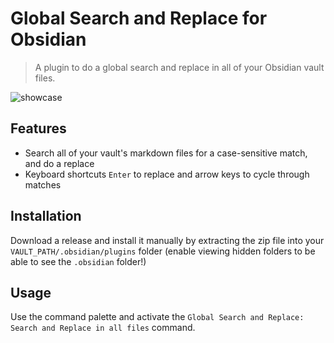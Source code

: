 # Global Search and Replace for Obsidian

> A plugin to do a global search and replace in all of your Obsidian vault files.

![showcase](https://user-images.githubusercontent.com/73137611/222190446-27b043f2-455b-4a97-a184-5d17f4e4c901.gif)

## Features

- Search all of your vault's markdown files for a case-sensitive match, and do a replace
- Keyboard shortcuts `Enter` to replace and arrow keys to cycle through matches

## Installation

Download a release and install it manually by extracting the zip file into your `VAULT_PATH/.obsidian/plugins` folder (enable viewing hidden folders to be able to see the `.obsidian` folder!)

## Usage

Use the command palette and activate the `Global Search and Replace: Search and Replace in all files` command.
